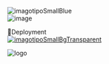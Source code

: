 ![imagotipoSmallBlue](https://github.com/user-attachments/assets/c4836d07-a4bf-4346-ac4e-9ec9f4f9f7ed)</br>
![image](https://github.com/user-attachments/assets/b582b310-1db2-46f8-be8d-cc9c37bdb9eb)</br>

🚀Deployment</br>
[![imagotipoSmallBgTransparent](https://github.com/user-attachments/assets/0df34f3a-c841-40e4-a6e7-c14f20fc017e)](https://design-landing-page-five.vercel.app)</br>

![logo](https://github.com/user-attachments/assets/e3700ad9-960f-4a19-ab11-24898b8d33ae)</br>

